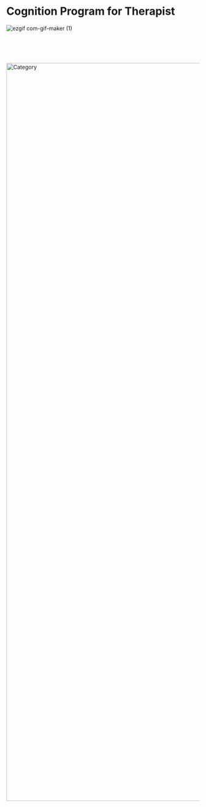 # Cognition Program for Therapist




![ezgif com-gif-maker (1)](https://user-images.githubusercontent.com/80687195/139001443-b137c65b-fea7-4c4b-a2d0-7f9716441b69.gif)

<br />
<br />
<br />
<br />




<img width="1924" alt="Category " src="https://user-images.githubusercontent.com/80687195/139001123-b7564347-8f9b-4e47-b358-2cbc7529006d.png">
